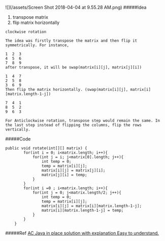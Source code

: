![](/assets/Screen Shot 2018-04-04 at 9.55.28 AM.png)
#####Idea
1. transpose matrix
2. flip matrix horizontally


```
clockwise rotation

The idea was firstly transpose the matrix and then flip it symmetrically. For instance,

1  2  3             
4  5  6
7  8  9
after transpose, it will be swap(matrix[i][j], matrix[j][i])

1  4  7
2  5  8
3  6  9
Then flip the matrix horizontally. (swap(matrix[i][j], matrix[i][matrix.length-1-j])

7  4  1
8  5  2
9  6  3

For Anticlockwise rotation, transpose step would remain the same. In the last step instead of flipping the columns, flip the rows vertically.
```


#####Code


```
public void rotate(int[][] matrix) {
        for(int i = 0; i<matrix.length; i++){
            for(int j = i; j<matrix[0].length; j++){
                int temp = 0;
                temp = matrix[i][j];
                matrix[i][j] = matrix[j][i];
                matrix[j][i] = temp;
            }
        }
        for(int i =0 ; i<matrix.length; i++){
            for(int j = 0; j<matrix.length/2; j++){
                int temp = 0;
                temp = matrix[i][j];
                matrix[i][j] = matrix[i][matrix.length-1-j];
                matrix[i][matrix.length-1-j] = temp;
            }
        }
    }
```

#####Ref
[AC Java in place solution with explanation Easy to understand.](https://leetcode.com/problems/rotate-image/discuss/18879/AC-Java-in-place-solution-with-explanation-Easy-to-understand.)


